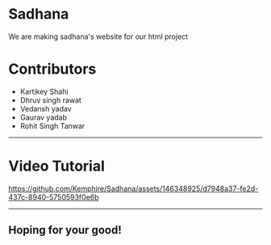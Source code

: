 # Sadhana
We are making sadhana's website for our html project

# Contributors
 -  Kartikey Shahi
 -  Dhruv singh rawat
 -  Vedansh yadav
 -  Gaurav yadab
 -  Rohit Singh Tanwar
-------------------------------------------------------------------------------
# Video Tutorial


https://github.com/Kemphire/Sadhana/assets/146348925/d7948a37-fe2d-437c-8940-5750593f0e6b


-----------------------------------------------------------------------------

## Hoping for your good!

